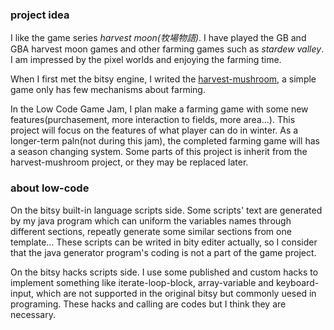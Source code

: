 ### project idea

I like the game series *harvest moon(牧場物語)*. I have played the GB and GBA harvest moon games and other farming games such as *stardew valley*. I am impressed by the pixel worlds and enjoying the farming time. 

When I first met the bitsy engine, I writed the [harvest-mushroom](https://hundun.itch.io/harvest-mushroom), a simple game only has few mechanisms about farming. 

In the Low Code Game Jam, I plan make a farming game with some new features(purchasement, more interaction to fields, more area...). This project will focus on the features of what player can do in winter. As a longer-term paln(not during this jam), the completed farming game will has a season changing system. Some parts of this project is inherit from the harvest-mushroom project, or they may be replaced later.

### about low-code

On the bitsy built-in language scripts side. Some scripts' text are generated by my java program which can uniform the variables names through different sections, repeatly generate some similar sections from one template... These scripts can be writed in bity editer actually, so I consider that the java generator program's coding is not a part of the game project.

On the bitsy hacks scripts side. I use some published and custom hacks to implement something like iterate-loop-block, array-variable and keyboard-input, which are not supported in the original bitsy but commonly uesed in programing. These hacks and calling are codes but I think they are necessary.